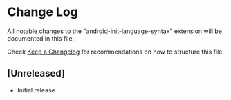 # Change Log

All notable changes to the "android-init-language-syntax" extension will be documented in this file.

Check [Keep a Changelog](http://keepachangelog.com/) for recommendations on how to structure this file.

## [Unreleased]

- Initial release